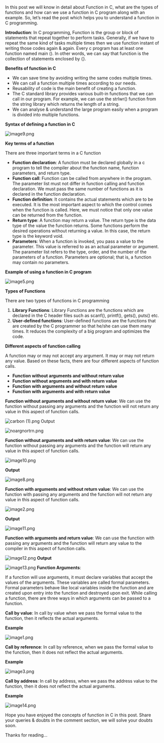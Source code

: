 In this post we will know in detail about Function in C, what are the types of functions and how can we use a function in C program along with an example. So, let’s read the post which helps you to understand a function in C programming.

**Introduction**: In C programming, Function is the group or block of statements that repeat together to perform tasks. Generally, if we have to repeat the same kind of tasks multiple times then we use function instant of writing those codes again & again. Every c program has at least one function named main (). In other words, we can say that function is the collection of statements enclosed by {}.

**Benefits of function in C** 

- We can save time by avoiding writing the same codes multiple times. 
- We can call a function multiple times according to our needs.  
- Reusability of code is the main benefit of creating a function.
- The C standard library provides various built-in functions that we can call in our program. For example, we can use the strlwr() function from the string library which returns the length of a string.
- We can analyse & understand the large program easily when a program is divided into multiple functions.



**Syntax of defining a function in C**


![image9.png](https://cdn.hashnode.com/res/hashnode/image/upload/v1639602850905/rR7rOBDTn.png)

**Key terms of a function**

There are three important terms in a C function

- **Function declaration**: A function must be declared globally in a c program to tell the compiler about the function name, function parameters, and return type.
- **Function call**: Function can be called from anywhere in the program. The parameter list must not differ in function calling and function declaration. We must pass the same number of functions as it is declared in the function declaration.
- **Function definition**: It contains the actual statements which are to be executed. It is the most important aspect to which the control comes when the function is called. Here, we must notice that only one value can be returned from the function.
- **Return type**: A function may return a value. The return type is the data type of the value the function returns. Some functions perform the desired operations without returning a value. In this case, the return type is the keyword void.
- **Parameters**: When a function is invoked, you pass a value to the parameter. This value is referred to as an actual parameter or argument. The parameter list refers to the type, order, and the number of the parameters of a function. Parameters are optional; that is, a function may contain no parameters.

**Example of using a function in C program**

![image5.png](https://cdn.hashnode.com/res/hashnode/image/upload/v1639603154894/nKw_15Hjn.png)

**Types of Functions**

There are two types of functions in C programming

1. **Library Functions**: Library Functions are the functions which are declared in the C header files such as scanf(), printf(), gets(), puts() etc.
2. **User-defined functions**: User-defined functions are the functions that are created by the C programmer so that he/she can use them many times. It reduces the complexity of a big program and optimizes the code.

**Different aspects of function calling**

A function may or may not accept any argument. It may or may not return any value. Based on these facts, there are four different aspects of function calls. 

- **Function without arguments and without return value**
- **Function without arguments and with return value**
- **Function with arguments and without return value** 
- **Function with arguments and with return value**

**Function without arguments and without return value**: We can use the function without passing any arguments and the function will not return any value in this aspect of function calls.


![carbon (1).png](https://cdn.hashnode.com/res/hashnode/image/upload/v1639603334648/YO0w8salS.png)
Output


![noargnortrn.png](https://cdn.hashnode.com/res/hashnode/image/upload/v1639603390004/LqJEmayK8.png)

**Function without arguments and with return value**: We can use the function without passing any arguments and the function will return any value in this aspect of function calls.


![image10.png](https://cdn.hashnode.com/res/hashnode/image/upload/v1639603452635/Okr6aI9RY.png)

**Output**


![image8.png](https://cdn.hashnode.com/res/hashnode/image/upload/v1639603475391/RFFkZ1q54.png)

**Function with arguments and without return value**: We can use the function with passing any arguments and the function will not return any value in this aspect of function calls.


![image2.png](https://cdn.hashnode.com/res/hashnode/image/upload/v1639603499893/Ex122HSvY.png)

**Output**


![image11.png](https://cdn.hashnode.com/res/hashnode/image/upload/v1639603522278/V2SZLqNKe.png)

**Function with arguments and return value**: We can use the function with passing any arguments and the function will return any value to the compiler in this aspect of function calls.


![image12.png](https://cdn.hashnode.com/res/hashnode/image/upload/v1639603545480/9G9vE6kmZ.png)
**Output**


![image13.png](https://cdn.hashnode.com/res/hashnode/image/upload/v1639603566806/87R-1CNsI.png)
**Function Arguments**:

If a function will use arguments, it must declare variables that accept the values of the arguments. These variables are called formal parameters. Formal parameters behave like local variables inside the function and are created upon entry into the function and destroyed upon exit. While calling a function, there are three ways in which arguments can be passed to a function.

**Call by value**: In call by value when we pass the formal value to the function, then it reflects the actual arguments.

   **Example**


![image1.png](https://cdn.hashnode.com/res/hashnode/image/upload/v1639603582971/RwHa9JXDK.png)

**Call by reference**: In call by reference, when we pass the formal value to the function, then it does not reflect the actual arguments.

   **Example**


![image3.png](https://cdn.hashnode.com/res/hashnode/image/upload/v1639603605992/e9ZzHLgcI.png)

**Call by address**: In call by address, when we pass the address value to the function, then it does not reflect the actual arguments.

   **Example**

 
![image14.png](https://cdn.hashnode.com/res/hashnode/image/upload/v1639603631944/bwNiEyuM3.png)
   
Hope you have enjoyed the concepts of function in C in this post. Share your queries & doubts in the comment section, we will solve your doubts soon.

Thanks for reading...